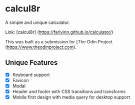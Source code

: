 # calcul8r

A simple and unique calculator.

Link: [calcul8r] (https://fariyinn.github.io/calculator/)

This was built as a submission for [The Odin Project (https://www.theodinproject.com).

## Unique Features

 - [x] Keyboard support
 - [x] Favicon
 - [x] Modal
 - [x] Header and footer with CSS transitions and transforms
 - [x] Mobile first design with media query for desktop support
